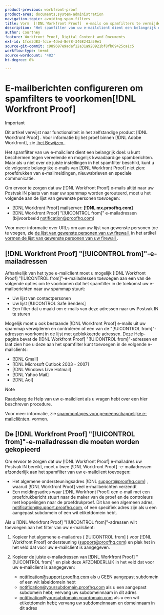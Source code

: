 ```yaml
---
product-previous: workfront-proof
product-area: documents;system-administration
navigation-topic: avoiding-spam-filters
title: Vorm  [!DNL Workfront Proof]  e-mails om spamfilters te vermijden
description: "Het spamfilter van uw e-mailclient dient een belangrijk doel: u beschermen tegen vervelende en mogelijk kwaadaardige e-mails met spam. Maar, als u niet de correcte montages in de spamfilter hebt, kan het u van het zien van de volgende belangrijke  [!DNL Workfront Proof]  e-mails houden: proef e-mailberichten, nieuwsbrieven, en speciale mededelingen."
author: Courtney
feature: Workfront Proof, Digital Content and Documents
exl-id: 1fce3d83-fdce-4ded-8e78-3468243a59e1
source-git-commit: c989687e9adaf12a31a920921bf8fb69425ca1c5
workflow-type: tm+mt
source-wordcount: '482'
ht-degree: 0%

---
```


# E-mailberichten configureren om spamfilters te voorkomen[!DNL Workfront Proof]

>[!IMPORTANT]
>
>Dit artikel verwijst naar functionaliteit in het zelfstandige product [!DNL Workfront Proof] . Voor informatie bij het proef binnen [!DNL Adobe Workfront], zie [&#x200B; het Bewijzen &#x200B;](../../../review-and-approve-work/proofing/proofing.md).

Het spamfilter van uw e-mailclient dient een belangrijk doel: u kunt beschermen tegen vervelende en mogelijk kwaadaardige spamberichten. Maar als u niet over de juiste instellingen in het spamfilter beschikt, kunt u de volgende belangrijke e-mails van [!DNL Workfront Proof] niet zien: proefdrukken van e-mailmeldingen, nieuwsbrieven en speciale communicatie.

Om ervoor te zorgen dat uw [!DNL Workfront Proof] e-mails altijd naar uw Postvak IN plaats van naar uw spammap worden gerouteerd, moet u het volgende aan de lijst van gewenste personen toevoegen:

* [!DNL Workfront Proof] mailserver: **[!DNL mx.proofhq.com]**
* [!DNL Workfront Proof] &quot;[!UICONTROL from]&quot; e-mailadressen (bijvoorbeeld notification@proofhq.com)

Voor meer informatie over URLs om aan uw lijst van gewenste personen toe te voegen, zie [&#x200B; de lijst van gewenste personen van uw firewall &#x200B;](../../../administration-and-setup/get-started-wf-administration/configure-your-firewall.md) in het artikel [&#x200B; vormen de lijst van gewenste personen van uw firewall &#x200B;](../../../administration-and-setup/get-started-wf-administration/configure-your-firewall.md).

## [!DNL Workfront Proof] &quot;[!UICONTROL from]&quot;-e-mailadressen

Afhankelijk van het type e-mailclient moet u mogelijk [!DNL Workfront Proof] &quot;[!UICONTROL from]&quot;-e-mailadressen toevoegen aan een van de volgende opties om te voorkomen dat het spamfilter in de toekomst uw e-mailberichten naar uw spammap stuurt:

* Uw lijst van contactpersonen
* Uw lijst [!UICONTROL Safe Senders]
* Een filter dat u maakt om e-mails van deze adressen naar uw Postvak IN te sturen

Mogelijk moet u ook bestaande [!DNL Workfront Proof] e-mails uit uw spammap verwijderen en controleren of een van de &quot;[!UICONTROL from]&quot;-adressen voorkomt in de lijst met geblokkeerde adressen. Deze Help-pagina bevat de [!DNL Workfront Proof] &quot;[!UICONTROL from]&quot;-adressen en laat zien hoe u deze aan het spamfilter kunt toevoegen in de volgende e-mailclients:

* [!DNL Gmail]
* [!DNL Microsoft Outlook 2003 - 2007]
* [!DNL Windows Live Hotmail]
* [!DNL Yahoo Mail]
* [!DNL Aol]

>[!NOTE]
>
>Raadpleeg de Help van uw e-mailclient als u vragen hebt over een hier beschreven procedure.

Voor meer informatie, zie [&#x200B; spammontages voor gemeenschappelijke e-mailcliënten &#x200B;](../../../workfront-proof/wp-emailsntfctns/avoiding-spam-filters/configure-spam-settings-clients.md) vormen.

## De [!DNL Workfront Proof] &quot;[!UICONTROL from]&quot;-e-mailadressen die moeten worden gekopieerd

Om ervoor te zorgen dat uw [!DNL Workfront Proof] e-mailadres uw Postvak IN bereikt, moet u twee [!DNL Workfront Proof] -e-mailadressen afzonderlijk aan het spamfilter van uw e-mailclient toevoegen:

* Het algemene ondersteuningsadres [!DNL support@proofhq.com] , waaruit [!DNL Workfront Proof] veel e-mailberichten verzendt
* Een meldingsadres waar [!DNL Workfront Proof] een e-mail met een proefdrukbericht stuurt naar de maker van de proef en de controleurs met koppelingen naar de proefdrukproef. Dit kan een algemeen adres, notification@support.proofhq.com, of een specifiek adres zijn als u een aangepast subdomein of een wit etiketdomein hebt.

Als u [!DNL Workfront Proof] &quot;[!UICONTROL from]&quot;-adressen wilt toevoegen aan het filter van uw e-mailclient:

1. Kopieer het algemene e-mailadres ( [!UICONTROL from] ) voor [!DNL Workfront Proof] ondersteuning (support@proofhq.com) en plak het in het veld dat voor uw e-mailclient is aangegeven.
1. Kopieer de juiste e-mailadressen van [!DNL Workfront Proof] &quot;[!UICONTROL from]&quot; en plak deze AFZONDERLIJK in het veld dat voor uw e-mailclient is aangegeven:

   * notification@support.proofhq.com als u GEEN aangepast subdomein of een wit labeldomein hebt
   * notification@yoursubdomain.proofhq.com als u een aangepast subdomein hebt; vervang uw subdomeinnaam in dit adres
   * notification@yoursubdomain.yourdomain.com als u een wit etiketdomein hebt; vervang uw subdomeinnaam en domeinnaam in dit adres

<!--
<p data-mc-conditions="QuicksilverOrClassic.Draft mode">See the relevant section below for your email client to find out where to paste in these two Workfront Proof "[!UICONTROL from]" addresses.</p>
-->
